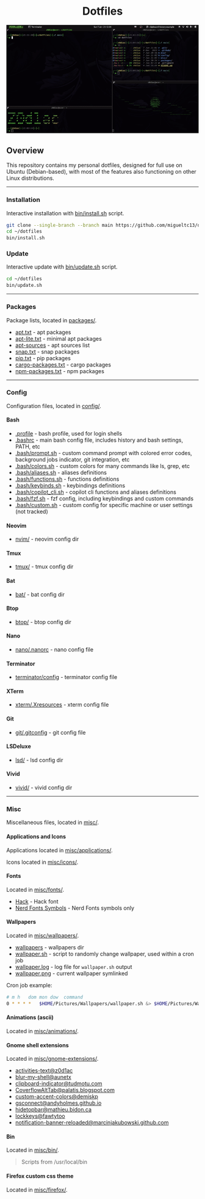 <h1 align="center">Dotfiles</h1>

<div align="center">
    <img src=".github/img/overview.gif" alt="overview.gif">
</div>

## Overview

This repository contains my personal dotfiles,
designed for full use on Ubuntu (Debian-based),
with most of the features also functioning on other Linux distributions.

---

### Installation

Interactive installation with [bin/install.sh]() script.

```bash
git clone --single-branch --branch main https://github.com/migueltc13/dotfiles
cd ~/dotfiles
bin/install.sh
```

### Update

Interactive update with [bin/update.sh]() script.

```bash
cd ~/dotfiles
bin/update.sh
```

---

### Packages

Package lists, located in [packages/](./packages/).

- [apt.txt](packages/apt.txt) - apt packages
- [apt-lite.txt](packages/apt-lite.txt) - minimal apt packages
- [apt-sources](packages/apt-sources/) - apt sources list
- [snap.txt](packages/snap.txt) - snap packages
- [pip.txt](packages/pip.txt) - pip packages
- [cargo-packages.txt](cargo-packages.txt) - cargo packages
- [npm-packages.txt](npm-packages.txt) - npm packages
<!-- TODO - [gem-packages.txt](gem-packages.txt) - gem packages -->

---

### Config

Configuration files, located in [config/](./config/).

#### Bash

- [.profile](./config/bash/.profile) - bash profile, used for login shells
- [.bashrc](./config/bash/.bashrc) - main bash config file, includes history and bash settings, PATH, etc
- [.bash/prompt.sh](./config/bash/.bash/prompt.sh) - custom command prompt with colored error codes, background jobs indicator, git integration, etc
- [.bash/colors.sh](./config/bash/.bash/colors.sh) - custom colors for many commands like ls, grep, etc
- [.bash/aliases.sh](./config/bash/.bash/aliases.sh) - aliases definitions
- [.bash/functions.sh](./config/bash/.bash/functions.sh) - functions definitions
- [.bash/keybinds.sh](./config/bash/.bash/keybinds.sh) - keybindings definitions
- [.bash/copilot_cli.sh](./config/bash/.bash/copilot_cli.sh) - copilot cli functions and aliases definitions
- [.bash/fzf.sh](./config/bash/.bash/fzf.sh) - fzf config, including keybindings and custom commands
- [.bash/custom.sh](./config/bash/.bash/custom.sh) - custom config for specific machine or user settings (not tracked)

#### Neovim

- [nvim/](./config/nvim/) - neovim config dir

#### Tmux

- [tmux/](./config/tmux/) - tmux config dir

#### Bat

- [bat/](./config/bat/) - bat config dir

#### Btop

- [btop/](./config/btop/) - btop config dir

#### Nano

- [nano/.nanorc](./config/nano/.nanorc) - nano config file

#### Terminator

- [terminator/config](./config/terminator/config) - terminator config file

#### XTerm

- [xterm/.Xresources](./config/xterm/.Xresources) - xterm config file

#### Git

- [git/.gitconfig](./config/git/.gitconfig) - git config file

#### LSDeluxe

- [lsd/](./config/lsd/) - lsd config dir

#### Vivid

- [vivid/](./config/vivid/) - vivid config dir

---

### Misc

Miscellaneous files, located in [misc/](./misc/).

#### Applications and Icons

Applications located in [misc/applications/](./misc/applications/).

Icons located in [misc/icons/](./misc/icons/).

#### Fonts

Located in [misc/fonts/](./misc/fonts/).

- [Hack](./misc/fonts/Hack.zip) - Hack font
- [Nerd Fonts Symbols](./misc/fonts/NerdFontsSymbolsOnly.zip) - Nerd Fonts symbols only

#### Wallpapers

Located in [misc/wallpapers/](./misc/wallpapers/).

- [wallpapers](./misc/wallpapers/wallpapers/) - wallpapers dir
- [wallpaper.sh](./misc/wallpapers/wallpaper.sh) - script to randomly change wallpaper, used within a cron job
- [wallpaper.log](./misc/wallpapers/wallpaper.log) - log file for `wallpaper.sh` output
- [wallpaper.png](./misc/wallpapers/wallpaper.png) - current wallpaper symlinked

Cron job example:

```bash
# m h   dom mon dow  command
0 * * * *   $HOME/Pictures/Wallpapers/wallpaper.sh &> $HOME/Pictures/Wallpapers/wallpaper.log
```

#### Animations (ascii)

Located in [misc/animations/](./misc/animations/).

#### Gnome shell extensions

Located in [misc/gnome-extensions/](./misc/gnome-extensions/).

- [activities-text@z0d1ac](./misc/gnome-extensions/activities-text@z0d1ac)
- [blur-my-shell@aunetx](./misc/gnome-extensions/blur-my-shell@aunetx)
- [clipboard-indicator@tudmotu.com](./misc/gnome-extensions/clipboard-indicator@tudmotu.com)
- [CoverflowAltTab@palatis.blogspot.com](./misc/gnome-extensions/CoverflowAltTab@palatis.blogspot.com)
- [custom-accent-colors@demiskp](./misc/gnome-extensions/custom-accent-colors@demiskp)
- [gsconnect@andyholmes.github.io](./misc/gnome-extensions/gsconnect@andyholmes.github.io)
- [hidetopbar@mathieu.bidon.ca](./misc/gnome-extensions/hidetopbar@mathieu.bidon.ca)
- [lockkeys@fawtytoo](./misc/gnome-extensions/lockkeys@fawtytoo)
- [notification-banner-reloaded@marcinjakubowski.github.com](./misc/gnome-extensions/notification-banner-reloaded@marcinjakubowski.github.com/)

#### Bin

Located in [misc/bin/](./misc/bin/).

> Scripts from /usr/local/bin

#### Firefox custom css theme

Located in [misc/firefox/](./misc/firefox/).

<!--
#### command-not-found

Located in [misc/command-not-found/](./misc/command-not-found/).

Inspired by Kali Linux command-not-found script, suggests packages to install
when a command is not found.
-->
<!-- TODO enhance usr/lib/command-not-found script -->
